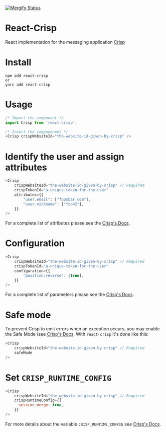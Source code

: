 [![Mergify Status][mergify-status]][mergify]

[mergify]: https://mergify.io
[mergify-status]: https://img.shields.io/endpoint.svg?url=https://gh.mergify.io/badges/Mergifyio/react-crisp&style=flat

# React-Crisp

React implementation for the messaging application [Crisp](https://crisp.chat/)

# Install

```shell
npm add react-crisp
or
yarn add react-crisp
```

# Usage

```javascript
/* Import the component */
import Crisp from 'react-crisp';

/* Insert the componenent */
<Crisp crispWebsiteId="the-website-id-given-by-crisp" />
```

# Identify the user and assign attributes

```javascript
<Crisp
    crispWebsiteId="the-website-id-given-by-crisp" // Required
    crispTokenId="a-unique-token-for-the-user"
    attributes={{
        "user.email": ["foo@bar.com"],
        "user.nickname": ["foo42"],
    }}
/>
```

For a complete list of attributes please see the [Crisp's Docs](https://help.crisp.chat/en/article/how-to-use-dollarcrisp-javascript-sdk-10ud15y/#2-set-a-value).

# Configuration

```javascript
<Crisp
    crispWebsiteId="the-website-id-given-by-crisp" // Required
    crispTokenId="a-unique-token-for-the-user"
    configuration={{
        "position:reverse": [true],
    }}
/>
```
For a complete list of parameters please see the [Crisp's Docs](https://help.crisp.chat/en/article/how-to-use-dollarcrisp-javascript-sdk-10ud15y/#2-changes-runtime-configuration).

# Safe mode

To prevent Crisp to emit errors when an exception occurs, you may enable the Safe Mode (see [Crisp's Docs](https://help.crisp.chat/en/article/how-to-use-dollarcrisp-javascript-sdk-10ud15y/#1-disable-warnings-amp-errors). With `react-crisp` it's done like this:
```javascript
<Crisp
    crispWebsiteId="the-website-id-given-by-crisp" // Required
    safeMode
/>
```

# Set `CRISP_RUNTIME_CONFIG`

```javascript
<Crisp
    crispWebsiteId="the-website-id-given-by-crisp" // Required
    crispRuntimeConfig={{
      session_merge: true,
    }}
/>
```

For more details about the variable `CRISP_RUNTIME_CONFIG` see [Crisp's Docs](https://help.crisp.chat/en/).
